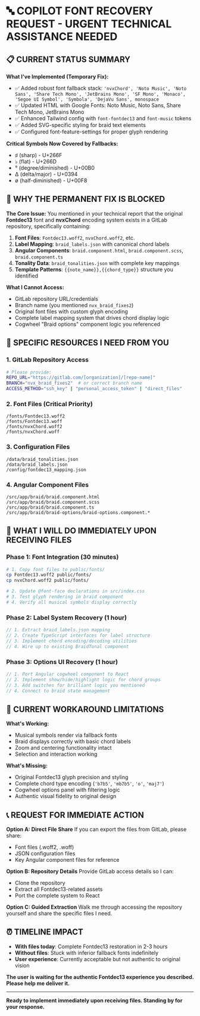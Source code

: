 # 🔤 COPILOT FONT RECOVERY REQUEST - URGENT TECHNICAL ASSISTANCE NEEDED

## 📋 CURRENT STATUS SUMMARY

**What I've Implemented (Temporary Fix):**
- ✅ Added robust font fallback stack: `'nvxChord', 'Noto Music', 'Noto Sans', 'Share Tech Mono', 'JetBrains Mono', 'SF Mono', 'Monaco', 'Segoe UI Symbol', 'Symbola', 'DejaVu Sans', monospace`
- ✅ Updated HTML with Google Fonts: Noto Music, Noto Sans, Share Tech Mono, JetBrains Mono
- ✅ Enhanced Tailwind config with `font-fontdec13` and `font-music` tokens
- ✅ Added SVG-specific styling for braid text elements
- ✅ Configured font-feature-settings for proper glyph rendering

**Critical Symbols Now Covered by Fallbacks:**
- ♯ (sharp) - U+266F
- ♭ (flat) - U+266D  
- ° (degree/diminished) - U+00B0
- Δ (delta/major) - U+0394
- ø (half-diminished) - U+00F8

## 🚨 WHY THE PERMANENT FIX IS BLOCKED

**The Core Issue:**
You mentioned in your technical report that the original **Fontdec13** font and **nvxChord** encoding system exists in a GitLab repository, specifically containing:

1. **Font Files**: `Fontdec13.woff2`, `nvxChord.woff2`, etc.
2. **Label Mapping**: `braid_labels.json` with canonical chord labels
3. **Angular Components**: `braid.component.html`, `braid.component.scss`, `braid.component.ts`
4. **Tonality Data**: `braid_tonalities.json` with complete key mappings
5. **Template Patterns**: `{{note_name}},{{chord_type}}` structure you identified

**What I Cannot Access:**
- GitLab repository URL/credentials
- Branch name (you mentioned `nvx_braid_fixes2`)
- Original font files with custom glyph encoding
- Complete label mapping system that drives chord display logic
- Cogwheel "Braid options" component logic you referenced

## 🎯 SPECIFIC RESOURCES I NEED FROM YOU

### 1. **GitLab Repository Access**
```bash
# Please provide:
REPO_URL="https://gitlab.com/[organization]/[repo-name]"
BRANCH="nvx_braid_fixes2"  # or correct branch name
ACCESS_METHOD="ssh_key" | "personal_access_token" | "direct_files"
```

### 2. **Font Files** (Critical Priority)
```
/fonts/Fontdec13.woff2
/fonts/Fontdec13.woff  
/fonts/nvxChord.woff2
/fonts/nvxChord.woff
```

### 3. **Configuration Files**
```
/data/braid_tonalities.json
/data/braid_labels.json
/config/fontdec13_mapping.json
```

### 4. **Angular Component Files**
```
/src/app/braid/braid.component.html
/src/app/braid/braid.component.scss  
/src/app/braid/braid.component.ts
/src/app/braid/braid-options/braid-options.component.*
```

## 🔧 WHAT I WILL DO IMMEDIATELY UPON RECEIVING FILES

### Phase 1: Font Integration (30 minutes)
```bash
# 1. Copy font files to public/fonts/
cp Fontdec13.woff2 public/fonts/
cp nvxChord.woff2 public/fonts/

# 2. Update @font-face declarations in src/index.css
# 3. Test glyph rendering in braid component
# 4. Verify all musical symbols display correctly
```

### Phase 2: Label System Recovery (1 hour)
```typescript
// 1. Extract braid_labels.json mapping
// 2. Create TypeScript interfaces for label structure
// 3. Implement chord encoding/decoding utilities  
// 4. Wire up to existing BraidTonal component
```

### Phase 3: Options UI Recovery (1 hour)
```typescript
// 1. Port Angular cogwheel component to React
// 2. Implement show/hide/highlight logic for chord groups
// 3. Add switches for brilliant logic you mentioned
// 4. Connect to braid state management
```

## 🚧 CURRENT WORKAROUND LIMITATIONS

**What's Working:**
- Musical symbols render via fallback fonts
- Braid displays correctly with basic chord labels
- Zoom and centering functionality intact
- Selection and interaction working

**What's Missing:**
- Original Fontdec13 glyph precision and styling
- Complete chord type encoding (`'b7b5'`, `'mb7b5'`, `'o'`, `'maj7'`)
- Cogwheel options panel with filtering logic
- Authentic visual fidelity to original design

## 📞 REQUEST FOR IMMEDIATE ACTION

**Option A: Direct File Share**
If you can export the files from GitLab, please share:
- Font files (.woff2, .woff)
- JSON configuration files  
- Key Angular component files for reference

**Option B: Repository Details**
Provide GitLab access details so I can:
- Clone the repository
- Extract all Fontdec13-related assets
- Port the complete system to React

**Option C: Guided Extraction**
Walk me through accessing the repository yourself and share the specific files I need.

## ⏰ TIMELINE IMPACT

- **With files today**: Complete Fontdec13 restoration in 2-3 hours
- **Without files**: Stuck with inferior fallback fonts indefinitely
- **User experience**: Currently acceptable but not authentic to original vision

**The user is waiting for the authentic Fontdec13 experience you described. Please help me deliver it.**

---

**Ready to implement immediately upon receiving files. Standing by for your response.**